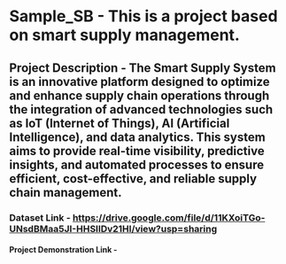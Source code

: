 # Sample_SB - This is a project based on smart supply management.
## Project Description - The Smart Supply System is an innovative platform designed to optimize and enhance supply chain operations through the integration of advanced technologies such as IoT (Internet of Things), AI (Artificial Intelligence), and data analytics. This system aims to provide real-time visibility, predictive insights, and automated processes to ensure efficient, cost-effective, and reliable supply chain management.
### Dataset Link - https://drive.google.com/file/d/11KXoiTGo-UNsdBMaa5JI-HHSIlDv21Hl/view?usp=sharing
#### Project Demonstration Link - 
